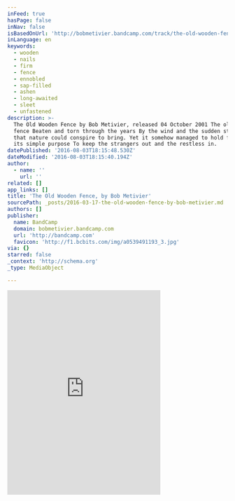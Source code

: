 ```yaml
---
inFeed: true
hasPage: false
inNav: false
isBasedOnUrl: 'http://bobmetivier.bandcamp.com/track/the-old-wooden-fence'
inLanguage: en
keywords:
  - wooden
  - nails
  - firm
  - fence
  - ennobled
  - sap-filled
  - ashen
  - long-awaited
  - sleet
  - unfastened
description: >-
  The Old Wooden Fence by Bob Metivier, released 04 October 2001 The old wooden
  fence Beaten and torn through the years By the wind and the sudden storms -all
  that nature could conspire to bring. Yet it somehow managed to hold firm In
  its simple purpose To keep the strangers out and the restless in.
datePublished: '2016-08-03T18:15:48.530Z'
dateModified: '2016-08-03T18:15:40.194Z'
author:
  - name: ''
    url: ''
related: []
app_links: []
title: 'The Old Wooden Fence, by Bob Metivier'
sourcePath: _posts/2016-03-17-the-old-wooden-fence-by-bob-metivier.md
authors: []
publisher:
  name: BandCamp
  domain: bobmetivier.bandcamp.com
  url: 'http://bandcamp.com'
  favicon: 'http://f1.bcbits.com/img/a0539491193_3.jpg'
via: {}
starred: false
_context: 'http://schema.org'
_type: MediaObject

---
```

<iframe src="http://cdn.embedly.com/widgets/media.html?src=https%3A%2F%2Fbandcamp.com%2FEmbeddedPlayer%2Fv%3D2%2Ftrack%3D2047483631%2Fsize%3Dlarge%2Flinkcol%3D0084B4%2Fnotracklist%3Dtrue%2Ftwittercard%3Dtrue%2F&amp;url=http%3A%2F%2Fbobmetivier.bandcamp.com%2Ftrack%2Fthe-old-wooden-fence&amp;image=http%3A%2F%2Ff1.bcbits.com%2Fimg%2Fa0539491193_5.jpg&amp;key=b7d04c9b404c499eba89ee7072e1c4f7&amp;type=text%2Fhtml&amp;schema=bandcamp" width="350" height="467" scrolling="no" frameborder="0" allowfullscreen="allowfullscreen" style=""></iframe>